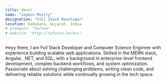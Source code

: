 ```yaml
---
title: about
name: "Jaymin Mistry"
designation: "Full Stack Developer"
location: Vadodara, Gujarat, India
# pronouns: "he/him"
# website: "http://tafutza.hn/kos"
---
```


Heyy there, I am Full Stack Developer and Computer Science Engineer with experience building scalable web applications. Skilled in the MERN stack, Angular, .NET, and SQL, with a background in enterprise-level frontend development, complex backend workflows, and system optimization. Passionate about solving challenging problems, writing clean code, and delivering reliable solutions while continually growing in the tech space.
